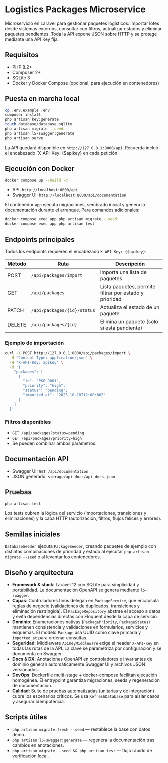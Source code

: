 # Logistics Packages Microservice

Microservicio en Laravel para gestionar paquetes logísticos: importar lotes desde sistemas externos, consultar con filtros, actualizar estados y eliminar paquetes pendientes. Toda la API expone JSON sobre HTTP y se protege mediante una API Key fija.

## Requisitos
- PHP 8.2+
- Composer 2+
- SQLite 3
- Docker y Docker Compose (opcional, para ejecución en contenedores)

## Puesta en marcha local
```bash
cp .env.example .env
composer install
php artisan key:generate
touch database/database.sqlite
php artisan migrate --seed
php artisan l5-swagger:generate
php artisan serve
```

La API quedará disponible en `http://127.0.0.1:8000/api`. Recuerda incluir el encabezado `X-API-Key: {$apikey} en cada petición.

## Ejecución con Docker
```bash
docker compose up --build -d
```

- API: `http://localhost:8000/api`
- Swagger UI: `http://localhost:8000/api/documentation`

El contenedor `app` ejecuta migraciones, sembrado inicial y genera la documentación durante el arranque. Para comandos adicionales:
```bash
docker compose exec app php artisan migrate --seed
docker compose exec app php artisan test
```

## Endpoints principales
Todos los endpoints requieren el encabezado `X-API-Key: {$apikey}`.

| Método | Ruta                         | Descripción                                        |
|--------|------------------------------|----------------------------------------------------|
| POST   | `/api/packages/import`       | Importa una lista de paquetes                     |
| GET    | `/api/packages`              | Lista paquetes, permite filtrar por estado y prioridad |
| PATCH  | `/api/packages/{id}/status`  | Actualiza el estado de un paquete                 |
| DELETE | `/api/packages/{id}`         | Elimina un paquete (solo si está pendiente)       |

### Ejemplo de importación
```bash
curl -X POST http://127.0.0.1:8000/api/packages/import \
  -H "Content-Type: application/json" \
  -H "X-API-Key: apikey" \
  -d '{
    "packages": [
      {
        "id": "PKG-9001",
        "priority": "high",
        "status": "pending",
        "imported_at": "2025-10-18T12:00:00Z"
      }
    ]
  }'
```

### Filtros disponibles
- `GET /api/packages?status=pending`
- `GET /api/packages?priority=high`
- Se pueden combinar ambos parámetros.

## Documentación API
- Swagger UI: `GET /api/documentation`
- JSON generado: `storage/api-docs/api-docs.json`

## Pruebas
```bash
php artisan test
```

Los tests cubren la lógica del servicio (importaciones, transiciones y eliminaciones) y la capa HTTP (autorización, filtros, flujos felices y errores).

## Semillas iniciales
`DatabaseSeeder` ejecuta `PackageSeeder`, creando paquetes de ejemplo con distintas combinaciones de prioridad y estado al ejecutar `php artisan migrate --seed` o al levantar los contenedores.

## Diseño y arquitectura
- **Framework & stack**: Laravel 12 con SQLite para simplicidad y portabilidad. La documentación OpenAPI se genera mediante `l5-swagger`.
- **Capas**: Controladores finos delegan en `PackageService`, que encapsula reglas de negocio (validaciones de duplicados, transiciones y eliminación restringida). El `PackageRepository` abstrae el acceso a datos y evita dependencias directas con Eloquent desde la capa de servicio.
- **Dominio**: Enumeraciones nativas (`PackagePriority`, `PackageStatus`) mantienen consistencia y validaciones en formularios, servicios y esquemas. El modelo `Package` usa UUID como clave primaria y `imported_at` para ordenar consultas.
- **Seguridad**: Middleware `ApiKeyMiddleware` exige el header `X-API-Key` en todas las rutas de la API. La clave se parametriza por configuración y se documenta en Swagger.
- **Docs & DX**: Anotaciones OpenAPI en controladores e invariantes de dominio generan automáticamente Swagger UI y archivos JSON versionados.
- **DevOps**: Dockerfile multi-stage + docker-compose facilitan ejecución homogénea. El entrypoint garantiza migraciones, seeds y regeneración de documentación.
- **Calidad**: Suite de pruebas automatizadas (unitarias y de integración) cubre los escenarios críticos. Se usa `RefreshDatabase` para aislar casos y asegurar idempotencia.

## Scripts útiles
- `php artisan migrate:fresh --seed` — restablece la base con datos demo.
- `php artisan l5-swagger:generate` — regenera la documentación tras cambios en anotaciones.
- `php artisan migrate --seed && php artisan test` — flujo rápido de verificación local.
